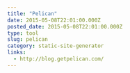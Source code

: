 ```yaml
---
title: "Pelican"
date: 2015-05-08T22:01:00.000Z
posted_date: 2015-05-08T22:01:00.000Z
type: tool
slug: pelican
category: static-site-generator
links:
  - http://blog.getpelican.com/
---
```






